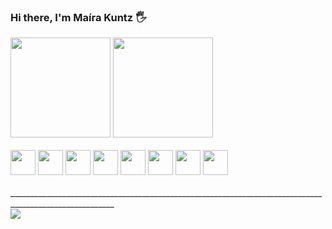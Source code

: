 ### Hi there, I'm Maíra Kuntz 🖐️

<div>
    <img height="160em" src="https://github-readme-stats.vercel.app/api?username=makuntz&show_icons=true&theme=radical"/>
    <img height="160em" src="https://github-readme-stats.vercel.app/api/top-langs/?username=makuntz&layout=compact&theme=radical"/>
</div>

<div style="display: inline_block"><br>
    <img  width="40" src="https://cdn.jsdelivr.net/gh/devicons/devicon/icons/javascript/javascript-plain.svg" />
    <img width="40" src="https://cdn.jsdelivr.net/gh/devicons/devicon/icons/html5/html5-plain.svg"/>
    <img  width="40" src="https://cdn.jsdelivr.net/gh/devicons/devicon/icons/css3/css3-plain.svg" />
    <img width="40" src="https://cdn.jsdelivr.net/gh/devicons/devicon/icons/react/react-original.svg" />
    <img width="40" src="https://cdn.jsdelivr.net/gh/devicons/devicon/icons/nodejs/nodejs-original.svg" />
    <img width="40" src="https://cdn.jsdelivr.net/gh/devicons/devicon/icons/mysql/mysql-original.svg" />
    <img width="40" src="https://cdn.jsdelivr.net/gh/devicons/devicon/icons/mongodb/mongodb-original.svg" />
    <img width="40" src="https://cdn.jsdelivr.net/gh/devicons/devicon/icons/sequelize/sequelize-original.svg" />          
</div><br>
<div>________________________________________________________________________________________________________</div>
<div>
    <a href="https://www.linkedin.com/in/makuntz/"><img src="https://img.shields.io/badge/LinkedIn-0077B5?style=for-the-badge&logo=linkedin&logoColor=white" /></a>
</div>
